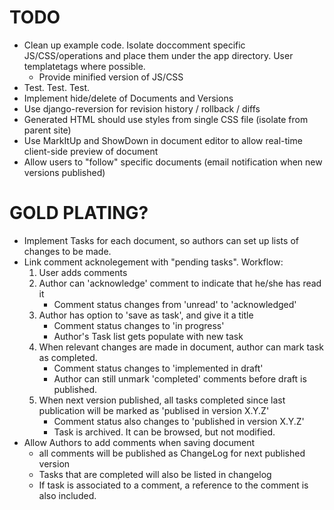 TODO
====

* Clean up example code. Isolate doccomment specific JS/CSS/operations and place
  them under the app directory. User templatetags where possible.
    * Provide minified version of JS/CSS
* Test. Test. Test.
* Implement hide/delete of Documents and Versions
* Use django-reversion for revision history / rollback / diffs
* Generated HTML should use styles from single CSS file (isolate from parent site)
* Use MarkItUp and ShowDown in document editor to allow real-time client-side 
  preview of document
* Allow users to "follow" specific documents (email notification when new 
  versions published)


GOLD PLATING?
=============

* Implement Tasks for each document, so authors can set up lists of changes
  to be made.
* Link comment acknolegement with "pending tasks". Workflow:
    1. User adds comments
    2. Author can 'acknowledge' comment to indicate that he/she has read it
        * Comment status changes from 'unread' to 'acknowledged'
    3. Author has option to 'save as task', and give it a title
        * Comment status changes to 'in progress'
        * Author's Task list gets populate with new task
    4. When relevant changes are made in document, author can mark task as
       completed.
        * Comment status changes to 'implemented in draft'
        * Author can still unmark 'completed' comments before draft is 
          published.
    5. When next version published, all tasks completed since last publication
       will be marked as 'publised in version X.Y.Z'
        * Comment status also changes to 'published in version X.Y.Z'
        * Task is archived. It can be browsed, but not modified.
* Allow Authors to add comments when saving document
    * all comments will be published as ChangeLog for next published version
    * Tasks that are completed will also be listed in changelog
    * If task is associated to a comment, a reference to the comment is also
      included.


